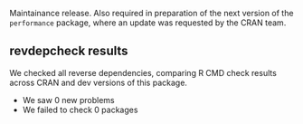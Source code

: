 Maintainance release. Also required in preparation of the next version of the `performance` package, where an update was requested by the CRAN team.

## revdepcheck results

We checked all reverse dependencies, comparing R CMD check results across CRAN and dev versions of this package.

 * We saw 0 new problems
 * We failed to check 0 packages
